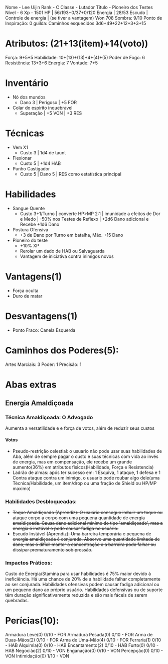 Nome - Lee Uijin
Rank - C
Classe - Lutador
Título -  Pioneiro dos Testes
Nível - 6
Xp - 1501
HP | 56/193+0/37+0/120
Energia | 28/53
Escudo | 
Controle de energia | (se tiver a vantagem)
Won 708
Sombra: 9/10
Ponto de Inspiração: 0
guilda: Caminhos esquecidos
3d6+49+22+12+3+3+15

# Atributos: (21+13(item)+14(voto))
Força: 9+5+5 
Habilidade: 10+(13)+(13)+4+(4)+(5)
Poder de Fogo: 6
Resistência: 13+3+6
Energia: 7
Vontade: 7+5
# Inventário
- Nó dos mundos
	- Dano 3 | Perigoso | +5 FOR
- Colar do espirito inquebravel
	- Superação | +5 VON | +3 RES

# Técnicas 
- Vem X1
	- Custo 3 | 1d4 de taunt
- Flexionar
	- Custo 5 | +1d4 HAB
- Punho Castigador
	- Custo 5 | Dano 5 | RES como estatística principal

# Habilidades
- Sangue Quente
	- Custo 3+1/Turno | converte HP>MP 2:1 | imunidade a efeitos de Dor e Medo |  -50% nos Testes de Reflexo | +2d6 Dano adicional e Recebe +1d6 Dano
- Postura Ofensiva
	- +3 de Dano por Turno em batalha, Máx. +15 Dano
- Pioneiro do teste
	- +10% XP
	- Rerolar um dado de HAB ou Salvaguarda
	- Vantagem de iniciativa contra inimigos novos

# Vantagens(1) 
- Força oculta
- Duro de matar


# Desvantagens(1)
- Ponto Fraco: Canela Esquerda


# Caminhos dos Poderes(5):
Artes Marciais: 3
Poder: 1
Precisão: 1


# Abas extras
## Energia Amaldiçoada
### Técnica Amaldiçoada: O Advogado
Aumenta a versatilidade e e força de votos, além de reduzir seus custos
#### Votos
- Pseudo-restrição celestial: o usuario não pode usar suas habilidades de Aba, além de sempre pagar o custo e suas técnicas com vida ao invés de energia, mas em compensação, ele recebe um grande aumento(36%) em atributos fisicos(Habilidade, Força e Resistencia)
- Ladrão de almas: após ter sucesso em: 1 Esquiva, 1 ataque, 1 defesa e 1 Contra ataque contra um inimigo, o usuario pode roubar algo dele(uma Técnica/Habilidade, um item/drop ou uma fração de Shield ou HP/MP maximo)
### Habilidades Desbloqueadas:
- ~~Toque Amaldiçoado (Aprendiz): O usuário consegue imbuir um toque ou ataque corpo a corpo com uma pequena quantidade de energia amaldiçoada. Causa dano adicional mínimo do tipo 'amaldiçoado', mas a energia é instável e pode causar fadiga no usuário.~~
- ~~Escudo Instável (Aprendiz): Uma barreira temporária e pequena de energia amaldiçoada é conjurada. Absorve uma quantidade limitada de dano, mas é difícil manter a concentração e a barreira pode falhar ou dissipar prematuramente sob pressão.~~
### Impactos Práticos:
Custo de Energia/Stamina para usar habilidades é 75% maior devido à ineficiência.
Há uma chance de 20% de a habilidade falhar completamente ao ser conjurada.
Habilidades ofensivas podem causar fadiga adicional ou um pequeno dano ao próprio usuário.
Habilidades defensivas ou de suporte têm duração significativamente reduzida e são mais fáceis de serem quebradas.

# Perícias(10):
Armadura Leve(0) 0/10 - FOR
Armadura Pesada(0) 0/10 - FOR 
Arma de Duas-Mãos(2) 0/10 - FOR 
Arma de Uma-Mão(4) 0/10 - FOR
Ferraria(1) 0/10 - HAB 
Alquimia(0) 0/10 - HAB 
Encantamento(2) 0/10 - HAB
Furto(0) 0/10 - HAB
Negocião(2) 0/10 - VON 
Enganação(0) 0/10 - VON 
Percepção(0) 0/10 - VON
Intimidação(0) 1/10 - VON 
